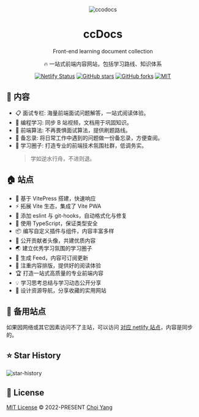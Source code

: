 <p align="center">
<img  alt="ccodocs" src="https://imgsbed-1301560453.cos.ap-shanghai.myqcloud.com//blogchodocs-logo.svg"/>
</p>

<h1 align="center">
ccDocs
</h1>

<p align="center">
Front-end learning document collection
</p>

<p align="center">
🔥 一站式前端内容网站，包括学习路线、知识体系
</p>

<p align="center">
<a href="https://main--dancing-dango-bc1810.netlify.app/"target="__blank" ><img alt="Netlify Status" src="https://api.netlify.com/api/v1/badges/3b1c6bab-4f16-43d1-814b-b095bac4d648/deploy-status"></a>
<a href="https://github.com/coderhzy/ccdocs" target="__blank"><img alt="GitHub stars" src="https://img.shields.io/github/stars/coderhzy/ccdocs?style=social"></a>
<a href="https://github.com/coderhzy/ccdocs/network"><img alt="GitHub forks" src="https://img.shields.io/github/forks/coderhzy/ccdocs?style=social"></a>
<a href="https://github.com/coderhzy/ccdocs" target="__blank"><img alt="MIT" src="https://img.shields.io/github/license/coderhzy/ccdocs"></a>

## 📓 内容

- 📋 面试专栏: 海量前端面试问题解答，一站式阅读体验。
- 💬 编程学习: 同步 B 站视频，文档用于巩固知识。
- 📓 前端算法: 不再畏惧面试算法，提供刷题路线。
- 🚚 备忘录: 将日常工作中遇到的问题做一份备忘录，方便查阅。
- 💭 学习圈子: 打造专业的前端技术氛围社群，低调务实。
  > 学如逆水行舟，不进则退。

## 🏠 站点

- 🚀 基于 VitePress 搭建，快速响应
- ⚡ 拓展 Vite 生态，集成了 Vite PWA
- 📏 添加 eslint 与 git-hooks，自动格式化与修复
- 🦾 使用 TypeScript，保证类型安全
- 📦 编写自定义插件与组件，内容丰富多样
- 🌈 公开贡献者头像，共建优质内容
- 🌏 建立优秀学习氛围的学习圈子
- 📡 生成 Feed，内容可订阅更新
- 📘 注重内容排版，提供好的阅读体验
- 🏆 打造一站式高质量的专业前端内容
- 💡 学习思考总结与学习动态公开分享
- 🍭 设计资源导航，分享收藏的实用网站

## 🔋 备用站点

如果因网络或其它因素访问不了主站，可以访问 [对应 netlify 站点](https://codehzy.netlify.app/)，内容是同步的。

## ⭐ Star History

![star-history](https://api.star-history.com/svg?repos=coderhzy/ccdocs&type=Date)

## 📄 License

[MIT License](https://github.com/coderhzy/ccdocs/blob/main/LICENSE) © 2022-PRESENT [Choi Yang](https://github.com/Chocolate1999)
